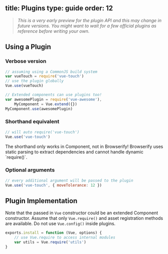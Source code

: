 title: Plugins
type: guide
order: 12
---

> *This is a very early preview for the plugin API and this may change in future versions. You might want to wait for a few official plugins as reference before writing your own.*

## Using a Plugin

### Verbose version

``` js
// assuming using a CommonJS build system
var vueTouch = require('vue-touch')
// use the plugin globally
Vue.use(vueTouch)

// Extended components can use plugins too!
var awesomePlugin = require('vue-awesome'),
    MyComponent = Vue.extend({})
MyComponent.use(awesomePlugin)
```

### Shorthand equivalent

``` js
// will auto require('vue-touch')
Vue.use('vue-touch')
```

<p class="tip">The shorthand only works in Component, not in Browserify! Browserify uses static parsing to extract dependencies and cannot handle dynamic `require()`.</p>

### Optional arguments

```js
// every additional argument will be passed to the plugin
Vue.use('vue-touch', { moveTolerance: 12 })
```

## Plugin Implementation

Note that the passed in `Vue` constructor could be an extended Component constructor. Assume that only `Vue.require()` and asset registration methods are available. Do not use `Vue.config()` inside plugins.

``` js
exports.install = function (Vue, options) {
    // use Vue.require to access internal modules
    var utils = Vue.require('utils')
}
```
